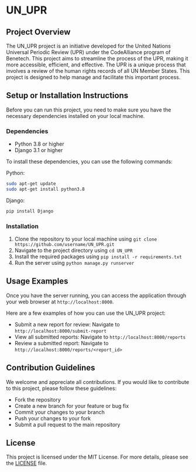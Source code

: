 # UN_UPR

## Project Overview
The UN_UPR project is an initiative developed for the United Nations Universal Periodic Review (UPR) under the CodeAlliance program of Benetech. This project aims to streamline the process of the UPR, making it more accessible, efficient, and effective. The UPR is a unique process that involves a review of the human rights records of all UN Member States. This project is designed to help manage and facilitate this important process.

## Setup or Installation Instructions

Before you can run this project, you need to make sure you have the necessary dependencies installed on your local machine.

### Dependencies
- Python 3.8 or higher
- Django 3.1 or higher

To install these dependencies, you can use the following commands:

Python:
```bash
sudo apt-get update
sudo apt-get install python3.8
```
Django:
```bash
pip install Django
```
### Installation
1. Clone the repository to your local machine using `git clone https://github.com/username/UN_UPR.git`
2. Navigate to the project directory using `cd UN_UPR`
3. Install the required packages using `pip install -r requirements.txt`
4. Run the server using `python manage.py runserver`

## Usage Examples
Once you have the server running, you can access the application through your web browser at `http://localhost:8000`.

Here are a few examples of how you can use the UN_UPR project:

- Submit a new report for review: Navigate to `http://localhost:8000/submit-report`
- View all submitted reports: Navigate to `http://localhost:8000/reports`
- Review a submitted report: Navigate to `http://localhost:8000/reports/<report_id>`

## Contribution Guidelines
We welcome and appreciate all contributions. If you would like to contribute to this project, please follow these guidelines:

- Fork the repository
- Create a new branch for your feature or bug fix
- Commit your changes to your branch
- Push your changes to your fork
- Submit a pull request to the main repository

## License
This project is licensed under the MIT License. For more details, please see the [LICENSE](LICENSE) file.